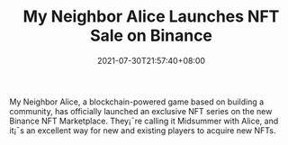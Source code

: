 ﻿---
title: "My Neighbor Alice Launches NFT Sale on Binance"
date: 2021-07-30T21:57:40+08:00
lastmod: 2021-07-30T16:45:40+08:00
draft: false
authors: ["Zachariah"]
description: "My Neighbor Alice, a blockchain-powered game based on building a community, has officially launched an exclusive NFT series on the new Binance NFT Marketplace. They¡¯re calling it Midsummer with Alice, and it¡¯s an excellent way for new and existing players to acquire new NFTs."
featuredImage: "my-neighbor-alice-launches-nft-sale-on-binance.png"
tags: ["Strategy Games","Play to Earn"]
categories: ["news"]
news: ["Strategy Games"]
weight: 
lightgallery: true
pinned: false
recommend: false
recommend1: false
---

My Neighbor Alice, a blockchain-powered game based on building a community, has officially launched an exclusive NFT series on the new Binance NFT Marketplace. They¡¯re calling it Midsummer with Alice, and it¡¯s an excellent way for new and existing players to acquire new NFTs.

<!--more-->


